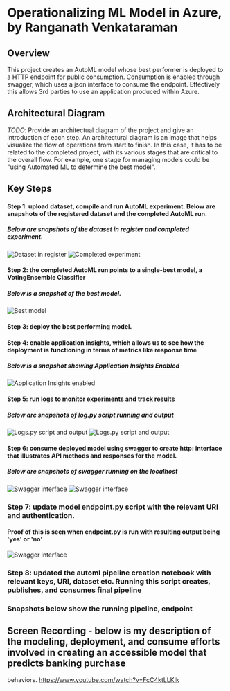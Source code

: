 
# Operationalizing ML Model in Azure, by Ranganath Venkataraman

## Overview
This project creates an AutoML model whose best performer is deployed to a HTTP endpoint for public consumption. Consumption is enabled through swagger, which uses 
a json interface to consume the endpoint. Effectively this allows 3rd parties to use an application produced within Azure.

## Architectural Diagram
*TODO*: Provide an architectual diagram of the project and give an introduction of each step. An architectural diagram is an image that helps visualize the flow of operations from start to finish. In this case, it has to be related to the completed project, with its various stages that are critical to the overall flow. For example, one stage for managing models could be "using Automated ML to determine the best model". 

## Key Steps
#### Step 1: upload dataset, compile and run AutoML experiment. Below are snapshots of the registered dataset and the completed AutoML run. 

##### Below are snapshots of the dataset in register and completed experiment.
![Dataset in register](https://github.com/Ranga2904/Second_Udacity_Proj/blob/main/Screenshot_1_Registered_Datasets_Showing_Bankmktg.png)
![Completed experiment](https://github.com/Ranga2904/Second_Udacity_Proj/blob/main/Screenshot_2_Completed_Run.png)

#### Step 2: the completed AutoML run points to a single-best model, a VotingEnsemble Classifier
##### Below is a snapshot of the best model.
![Best model](https://github.com/Ranga2904/Second_Udacity_Proj/blob/main/Screenshot_3_Best_Model.png)

#### Step 3: deploy the best performing model.
#### Step 4: enable application insights, which allows us to see how the deployment is functioning in terms of metrics like response time
##### Below is a snapshot showing Application Insights Enabled
![Application Insights enabled](https://github.com/Ranga2904/Second_Udacity_Proj/blob/main/Screenshot_4_Endpoint_ApplicationInsightsEnabled.png)

#### Step 5: run logs to monitor experiments and track results
##### Below are snapshots of log.py script running and output
![Logs.py script and output](https://github.com/Ranga2904/Second_Udacity_Proj/blob/main/Screenshot_5_running_logspy.png)
![Logs.py script and output](https://github.com/Ranga2904/Second_Udacity_Proj/blob/main/Screenshot_5_running_logspy_part_2.png)

#### Step 6: consume deployed model using swagger to create http: interface that illustrates API methods and responses for the model. 
##### Below are snapshots of swagger running on the localhost
![Swagger interface](https://github.com/Ranga2904/Second_Udacity_Proj/blob/main/Screenshot_6_swagger_localhost_methods_responses.png)
![Swagger interface](https://github.com/Ranga2904/Second_Udacity_Proj/blob/main/Screenshot_6_swagger_localhost_methods_responses_part_2.png)

### Step 7: update model endpoint.py script with the relevant URI and authentication. 
#### Proof of this is seen when endpoint.py is run with resulting output being 'yes' or 'no'
![Swagger interface](https://github.com/Ranga2904/Second_Udacity_Proj/blob/main/Screenshot_7_endpoint_script_out_showing_yes_no.png)

### Step 8: updated the automl pipeline creation notebook with relevant keys, URI, dataset etc. Running this script creates, publishes, and consumes final pipeline
### Snapshots below show the running pipeline, endpoint 
## Screen Recording - below is my description of the modeling, deployment, and consume efforts involved in creating an accessible model that predicts banking purchase 
behaviors.
https://www.youtube.com/watch?v=FcC4ktLLKIk


